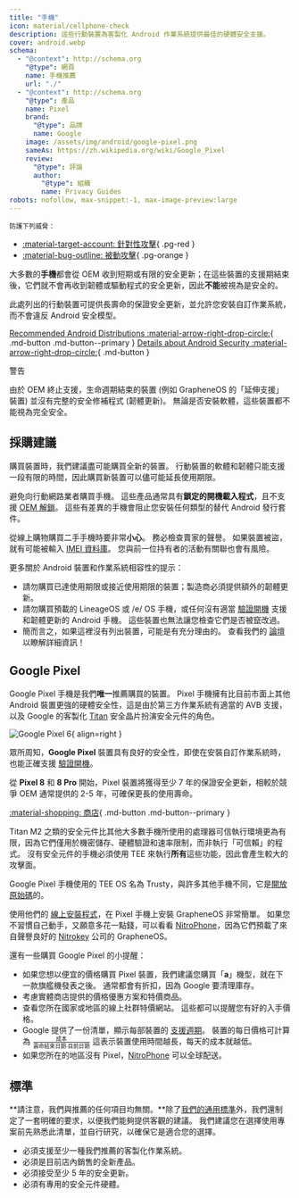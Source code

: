 ```yaml
---
title: "手機"
icon: material/cellphone-check
description: 這些行動裝置為客製化 Android 作業系統提供最佳的硬體安全支援。
cover: android.webp
schema:
  - "@context": http://schema.org
    "@type": 網頁
    name: 手機推薦
    url: "./"
  - "@context": http://schema.org
    "@type": 產品
    name: Pixel
    brand:
      "@type": 品牌
      name: Google
    image: /assets/img/android/google-pixel.png
    sameAs: https://zh.wikipedia.org/wiki/Google_Pixel
    review:
      "@type": 評論
      author:
        "@type": 組織
        name: Privacy Guides
robots: nofollow, max-snippet:-1, max-image-preview:large
---
```


<small>防護下列威脅：</small>

- [:material-target-account: 針對性攻擊](basics/common-threats.md#attacks-against-specific-individuals){ .pg-red }
- [:material-bug-outline: 被動攻擊](basics/common-threats.md#security-and-privacy){ .pg-orange }

大多數的**手機**都會從 OEM 收到短期或有限的安全更新；在這些裝置的支援期結束後，它們就不會再收到韌體或驅動程式的安全更新，因此**不能**被視為是安全的。

此處列出的行動裝置可提供長壽命的保證安全更新，並允許您安裝自訂作業系統，而不會違反 Android 安全模型。

[Recommended Android Distributions :material-arrow-right-drop-circle:](android/distributions.md){ .md-button .md-button--primary } [Details about Android Security :material-arrow-right-drop-circle:](os/android-overview.md#security-protections){ .md-button }

<div class="admonition warning" markdown>
<p class="admonition-title">警告</p>

由於 OEM 終止支援，生命週期結束的裝置 (例如 GrapheneOS 的「延伸支援」裝置) 並沒有完整的安全修補程式 (韌體更新)。 無論是否安裝軟體，這些裝置都不能視為完全安全。

</div>

## 採購建議

購買裝置時，我們建議盡可能購買全新的裝置。 行動裝置的軟體和韌體只能支援一段有限的時間，因此購買新裝置可以儘可能延長使用期限。

避免向行動網路業者購買手機。 這些產品通常具有**鎖定的開機載入程式**，且不支援 [OEM 解鎖](https://source.android.com/devices/bootloader/locking_unlocking)。 這些有差異的手機會阻止您安裝任何類型的替代 Android 發行套件。

從線上購物購買二手手機時要非常**小心**。 務必檢查賣家的聲譽。 如果裝置被盜，就有可能被輸入 [IMEI 資料庫](https://gsma.com/get-involved/working-groups/terminal-steering-group/imei-database)。 您與前一位持有者的活動有關聯也會有風險。

更多關於 Android 裝置和作業系統相容性的提示：

- 請勿購買已達使用期限或接近使用期限的裝置；製造商必須提供額外的韌體更新。
- 請勿購買預載的 LineageOS 或 /e/ OS 手機，或任何沒有適當 [驗證開機](https://source.android.com/security/verifiedboot) 支援和韌體更新的 Android 手機。 這些裝置也無法讓您檢查它們是否被竄改過。
- 簡而言之，如果這裡沒有列出裝置，可能是有充分理由的。 查看我們的 [論壇](https://discuss.privacyguides.net) 以瞭解詳細資訊！

## Google Pixel

Google Pixel 手機是我們**唯一**推薦購買的裝置。 Pixel 手機擁有比目前市面上其他 Android 裝置更強的硬體安全性，這是由於第三方作業系統有適當的 AVB 支援，以及 Google 的客製化 [Titan](https://security.googleblog.com/2021/10/pixel-6-setting-new-standard-for-mobile.html) 安全晶片扮演安全元件的角色。

<div class="admonition recommendation" markdown>

![Google Pixel 6](assets/img/android/google-pixel.png){ align=right }

眾所周知，**Google Pixel** 裝置具有良好的安全性，即使在安裝自訂作業系統時，也能正確支援 [驗證開機](https://source.android.com/security/verifiedboot)。

從 **Pixel 8** 和 **8 Pro** 開始，Pixel 裝置將獲得至少 7 年的保證安全更新，相較於競爭 OEM 通常提供的 2-5 年，可確保更長的使用壽命。

[:material-shopping: 商店](https://store.google.com/category/phones){ .md-button .md-button--primary }

</div>

Titan M2 之類的安全元件比其他大多數手機所使用的處理器可信執行環境更為有限，因為它們僅用於機密儲存、硬體驗證和速率限制，而非執行「可信賴」的程式。 沒有安全元件的手機必須使用 TEE 來執行**所有**這些功能，因此會產生較大的攻擊面。

Google Pixel 手機使用的 TEE OS 名為 Trusty，與許多其他手機不同，它是[開放原始碼](https://source.android.com/security/trusty#whyTrusty)的。

使用他們的 [線上安裝程式](https://grapheneos.org/install/web)，在 Pixel 手機上安裝 GrapheneOS 非常簡單。 如果您不習慣自己動手，又願意多花一點錢，可以看看 [NitroPhone](https://shop.nitrokey.com/shop)，因為它們預載了來自聲譽良好的 [Nitrokey](https://nitrokey.com/about) 公司的 GrapheneOS。

還有一些購買 Google Pixel 的小提醒：

- 如果您想以便宜的價格購買 Pixel 裝置，我們建議您購買「**a**」機型，就在下一款旗艦機發表之後。 通常都會有折扣，因為 Google 要清理庫存。
- 考慮實體商店提供的價格優惠方案和特價商品。
- 查看您所在國家或地區的線上社群特價網站。 這些都可以提醒您有好的入手價格。
- Google 提供了一份清單，顯示每部裝置的 [支援週期](https://support.google.com/nexus/answer/4457705)。 裝置的每日價格可計算為 <math xmlns="http://www.w3.org/1998/Math/MathML" display="inline" class="tml-display" style="display:inline math;"> <mfrac> <mtext>成本</mtext> <mrow> <mtext>壽命結束日期</mtext> <mo>-</mo> <mtext>目前日期</mtext> </mrow> </mfrac> </math>
  這表示裝置使用時間越長，每天的成本就越低。
- 如果您所在的地區沒有 Pixel，[NitroPhone](https://shop.nitrokey.com/shop) 可以全球配送。

## 標準

\*\*請注意，我們與推薦的任何項目均無關。\*\*除了[我們的通用標準](about/criteria.md)外，我們還制定了一套明確的要求，以便我們能夠提供客觀的建議。 我們建議您在選擇使用專案前先熟悉此清單，並自行研究，以確保它是適合您的選擇。

- 必須支援至少一種我們推薦的客製化作業系統。
- 必須是目前店內銷售的全新產品。
- 必須接受至少 5 年的安全更新。
- 必須有專用的安全元件硬體。

